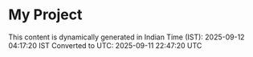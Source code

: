 # My Project

This content is dynamically generated in Indian Time (IST): 2025-09-12 04:17:20 IST
Converted to UTC: 2025-09-11 22:47:20 UTC
